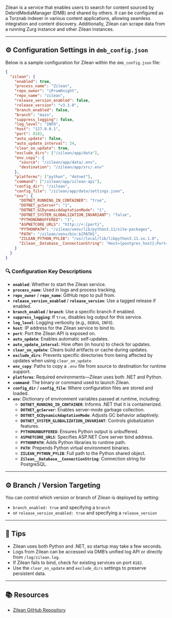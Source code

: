 Zilean is a service that enables users to search for content sourced by DebridMediaManager (DMB) and shared by others. It can be configured as a Torznab indexer in various content applications, allowing seamless integration and content discovery. Additionally, Zilean can scrape data from a running Zurg instance and other Zilean instances. 

---

## ⚙️ Configuration Settings in `dmb_config.json`

Below is a sample configuration for Zilean within the `dmb_config.json` file:

```json
{
  "zilean": {
    "enabled": true,
    "process_name": "Zilean",
    "repo_owner": "iPromKnight",
    "repo_name": "zilean",
    "release_version_enabled": false,
    "release_version": "v3.3.0",
    "branch_enabled": false,
    "branch": "main",
    "suppress_logging": false,
    "log_level": "INFO",
    "host": "127.0.0.1",
    "port": 8182,
    "auto_update": false,
    "auto_update_interval": 24,
    "clear_on_update": true,
    "exclude_dirs": ["/zilean/app/data"],
    "env_copy": {
      "source": "/zilean/app/data/.env",
      "destination": "/zilean/app/src/.env"
    },
    "platforms": ["python", "dotnet"],
    "command": ["/zilean/app/zilean-api"],
    "config_dir": "/zilean",
    "config_file": "/zilean/app/data/settings.json",
    "env": {
      "DOTNET_RUNNING_IN_CONTAINER": "true",
      "DOTNET_gcServer": "1",
      "DOTNET_GCDynamicAdaptationMode": "1",
      "DOTNET_SYSTEM_GLOBALIZATION_INVARIANT": "false",
      "PYTHONUNBUFFERED": "1",
      "ASPNETCORE_URLS": "http://+:{port}",
      "PYTHONPATH": "/zilean/venv/lib/python3.11/site-packages",
      "PATH": "/zilean/venv/bin:${PATH}",
      "ZILEAN_PYTHON_PYLIB": "/usr/local/lib/libpython3.11.so.1.0",
      "Zilean__Database__ConnectionString": "Host={postgres_host};Port={postgres_port};Database=zilean;Username={postgres_user};Password={postgres_password};Timeout=300;CommandTimeout=3600;"
    }
  }
}
```

### 🔍 Configuration Key Descriptions

- **`enabled`**: Whether to start the Zilean service.
- **`process_name`**: Used in logs and process tracking.
- **`repo_owner`** / **`repo_name`**: GitHub repo to pull from.
- **`release_version_enabled`** / **`release_version`**: Use a tagged release if enabled.
- **`branch_enabled`** / **`branch`**: Use a specific branch if enabled.
- **`suppress_logging`**: If `true`, disables log output for this service.
- **`log_level`**: Logging verbosity (e.g., `DEBUG`, `INFO`).
- **`host`**: IP address for the Zilean service to bind to.
- **`port`**: Port the Zilean API is exposed on.
- **`auto_update`**: Enables automatic self-updates.
- **`auto_update_interval`**: How often (in hours) to check for updates.
- **`clear_on_update`**: Clears build artifacts or cache during updates.
- **`exclude_dirs`**: Prevents specific directories from being affected by updates when using `clear_on_update`
- **`env_copy`**: Paths to copy a `.env` file from source to destination for runtime support.
- **`platforms`**: Required environments—Zilean uses both .NET and Python.
- **`command`**: The binary or command used to launch Zilean.
- **`config_dir`** / **`config_file`**: Where configuration files are stored and loaded.
- **`env`**: Dictionary of environment variables passed at runtime, including:
  - **`DOTNET_RUNNING_IN_CONTAINER`**: Informs .NET that it is containerized.
  - **`DOTNET_gcServer`**: Enables server-mode garbage collection.
  - **`DOTNET_GCDynamicAdaptationMode`**: Adjusts GC behavior adaptively.
  - **`DOTNET_SYSTEM_GLOBALIZATION_INVARIANT`**: Controls globalization features.
  - **`PYTHONUNBUFFERED`**: Ensures Python output is unbuffered.
  - **`ASPNETCORE_URLS`**: Specifies ASP.NET Core server bind address.
  - **`PYTHONPATH`**: Adds Python libraries to runtime path.
  - **`PATH`**: Prepends Python virtual environment binaries.
  - **`ZILEAN_PYTHON_PYLIB`**: Full path to the Python shared object.
  - **`Zilean__Database__ConnectionString`**: Connection string for PostgreSQL.

---

## ⚙️ Branch / Version Targeting
You can control which version or branch of Zilean is deployed by setting:

- `branch_enabled: true` and specifying a `branch`
- or `release_version_enabled: true` and specifying a `release_version`

---

## 🧠 Tips
- Zilean uses both Python and .NET, so startup may take a few seconds.
- Logs from Zilean can be accessed via DMB’s unified log API or directly from `/log/zilean.log`.
- If Zilean fails to bind, check for existing services on port `8182`.
- Use the `clear_on_update` and `exclude_dirs` settings to preserve persistent data.

---

## 📚 Resources
- [Zilean GitHub Repository](https://github.com/iPromKnight/zilean)

